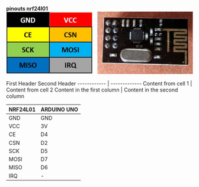 **pinouts nrf24l01**<br>
<img src="https://github.com/DavydenkoAnton/Arduino/blob/master/eva/points/panchenko/bathroom/airHumTemp/uno/images/Pinout-of-nRF24L01.png"  width="517" height="168"><br>

First Header  Second Header
------------ | -------------
Content from cell 1 | Content from cell 2
Content in the first column | Content in the second column

NRF24L01 | ARDUINO UNO
-------- | -----------
    GND  | GND
    VCC  | 3V
    CE   | D4
    CSN  | D2
    SCK  | D5
    MOSI | D7
    MISO | D6
    IRQ  | -



